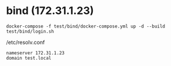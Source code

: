 # bind (172.31.1.23)

```
docker-compose -f test/bind/docker-compose.yml up -d --build
test/bind/login.sh
```

/etc/resolv.conf
```
nameserver 172.31.1.23
domain test.local
```
